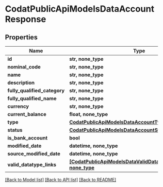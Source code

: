 # CodatPublicApiModelsDataAccountResponse


## Properties
Name | Type | Description | Notes
------------ | ------------- | ------------- | -------------
**id** | **str, none_type** |  | [optional] 
**nominal_code** | **str, none_type** |  | [optional] 
**name** | **str, none_type** |  | [optional] 
**description** | **str, none_type** |  | [optional] 
**fully_qualified_category** | **str, none_type** |  | [optional] 
**fully_qualified_name** | **str, none_type** |  | [optional] 
**currency** | **str, none_type** |  | [optional] 
**current_balance** | **float, none_type** |  | [optional] 
**type** | [**CodatPublicApiModelsDataAccountTypeResponse**](CodatPublicApiModelsDataAccountTypeResponse.md) |  | [optional] 
**status** | [**CodatPublicApiModelsDataAccountStatusResponse**](CodatPublicApiModelsDataAccountStatusResponse.md) |  | [optional] 
**is_bank_account** | **bool** |  | [optional] 
**modified_date** | **datetime, none_type** |  | [optional] 
**source_modified_date** | **datetime, none_type** |  | [optional] 
**valid_datatype_links** | [**[CodatPublicApiModelsDataValidDatatypeLinksResponse], none_type**](CodatPublicApiModelsDataValidDatatypeLinksResponse.md) |  | [optional] 

[[Back to Model list]](../README.md#documentation-for-models) [[Back to API list]](../README.md#documentation-for-api-endpoints) [[Back to README]](../README.md)


